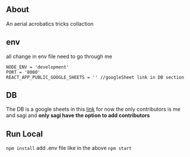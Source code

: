 ## About
An aerial acrobatics tricks collaction 

## env
all change in env file need to go through me
```
NODE_ENV = 'development'
PORT = '8080'
REACT_APP_PUBLIC_GOOGLE_SHEETS = '' //googleSheet link in DB section
```

## DB
The DB is a google sheets in this [link](https://docs.google.com/spreadsheets/d/11NqcF7C-FQtIf05DMV2fRNeiaWFCT3EaDi3t4ygR8Qo/edit?usp=sharing)
for now the only contributors is me and sagi and **only sagi have the option to add contributors** 

## Run Local
`npm install`
add .env file like in the above
`npm start`